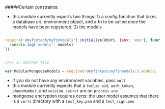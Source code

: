 #####Certain constraints:

- this module currently exports two things: 1) a config function that takes a database uri, environment object, and a fn to be called once the models have been registered; 2) the models


```javascript

require('@myfintech/myfinmodels').initialize(dbUri, {env: 'env'}, function(models){
  console.log('models', models)
})


//// in another file

var ModularMongooseModels = require('@myfintech/myfinmodels').models;

```

- if you do not have any environment variables, pass `null`
- this module currently expects that a `twilio sid`, `auth_token`, `phoneNumber`, and `session_secret` are on `process.env`
- mongoose encryption requires certs: the user model assumes that there is a `certs` directory with a `test_key.pem` and a `test_sign.pem`


